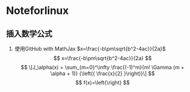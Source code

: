 # Noteforlinux
## 插入数学公式
1. 使用GitHub with MathJax $x=\frac{-b\pm\sqrt{b^2-4ac}}{2a}$
$$
x=\frac{-b\pm\sqrt{b^2-4ac}}{2a}
$$
$$
\[J_\alpha(x) = \sum_{m=0}^\infty \frac{(-1)^m}{m! \Gamma (m + \alpha + 1)} {\left({ \frac{x}{2} }\right)}\]
$$
$$
f(x)=\left{\right}
$$
